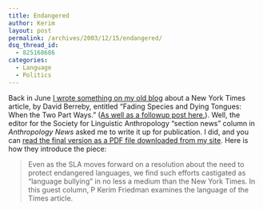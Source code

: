 ```yaml
---
title: Endangered
author: Kerim
layout: post
permalink: /archives/2003/12/15/endangered/
dsq_thread_id:
  - 825168686
categories:
  - Language
  - Politics
---
```

Back in June <a href="http://kerim.oxusnet.net/nucleus/index.php?itemid=1341" onclick="_gaq.push(['_trackEvent', 'outbound-article', 'http://kerim.oxusnet.net/nucleus/index.php?itemid=1341', 'I wrote something on my old blog']);" >I wrote something on my old blog</a> about a New York Times article, by David Berreby, entitled &#8220;Fading Species and Dying Tongues: When the Two Part Ways.&#8221; (<a href="http://kerim.oxusnet.net/nucleus/index.php?itemid=1344" onclick="_gaq.push(['_trackEvent', 'outbound-article', 'http://kerim.oxusnet.net/nucleus/index.php?itemid=1344', 'As well as a followup post here.']);" >As well as a followup post here.</a>). Well, the editor for the Society for Linguistic Anthropology &#8220;section news&#8221; column in *Anthropology News* asked me to write it up for publication. I did, and you can <a href="http://kerim.oxus.net/pphlogger/dlcount.php?id=kerim&#38;url=http://kerim.oxus.net/pagetool/media/slacolumn.pdf" onclick="_gaq.push(['_trackEvent','download','http://kerim.oxus.net/pphlogger/dlcount.php?id=kerim&url=http://kerim.oxus.net/pagetool/media/slacolumn.pdf']);" >read the final version as a PDF file downloaded from my site</a>. Here is how they introduce the piece:


>   Even as the SLA moves forward on a resolution about the need to protect endangered languages, we find such efforts castigated as &#8220;language bullying&#8221; in no less a medium than the New York Times. In this guest column, P Kerim Friedman examines the language of the Times article.


